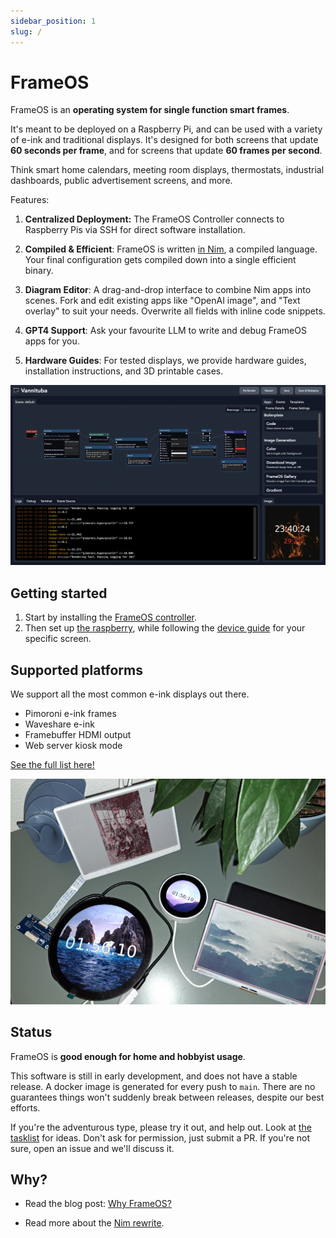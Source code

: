 ```yaml
---
sidebar_position: 1
slug: /
---
```


# FrameOS 

FrameOS is an **operating system for single function smart frames**. 

It's meant to be deployed on a Raspberry Pi, and can be used with a variety of e-ink and traditional displays. It's designed for both screens that update **60 seconds per frame**, and for screens that update **60 frames per second**.

Think smart home calendars, meeting room displays, thermostats, industrial dashboards, public advertisement screens, and more. 

Features:

1. **Centralized Deployment:** The FrameOS Controller connects to Raspberry Pis via SSH for direct software installation.

2. **Compiled & Efficient**: FrameOS is written [in Nim](https://nim-lang.org/), a compiled language. Your final configuration gets compiled down into a single efficient binary.

2. **Diagram Editor**: A drag-and-drop interface to combine Nim apps into scenes. Fork and edit existing apps like "OpenAI image", and "Text overlay" to suit your needs. Overwrite all fields with inline code snippets.

4. **GPT4 Support**: Ask your favourite LLM to write and debug FrameOS apps for you.

5. **Hardware Guides**: For tested displays, we provide hardware guides, installation instructions, and 3D printable cases.

![](../blog/_img/nim-vannituba2.png)

## Getting started

1. Start by installing the [FrameOS controller](/installation/controller).
2. Then set up [the raspberry](/installation/raspberry), while following the [device guide](/devices) for your specific screen.


## Supported platforms

We support all the most common e-ink displays out there.

- Pimoroni e-ink frames
- Waveshare e-ink
- Framebuffer HDMI output
- Web server kiosk mode

[See the full list here!](/devices)

![FrameOS Frames](./_img/1-frames.jpg)

## Status

FrameOS is **good enough for home and hobbyist usage**.

This software is still in early development, and does not have a stable release. A docker image is generated for every push to `main`. There are no guarantees things won't suddenly break between releases, despite our best efforts.

If you're the adventurous type, please try it out, and help out. Look at [the tasklist](https://github.com/FrameOS/frameos/issues/1) for ideas. Don't ask for permission, just submit a PR. If you're not sure, open an issue and we'll discuss it.

## Why?

- Read the blog post: [Why FrameOS?](/blog/why-frameos)

- Read more about the [Nim rewrite](/blog/nim-rewrite).